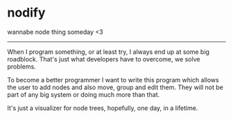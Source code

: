 # nodify
wannabe node thing someday &lt;3

_______________________________________________________________________________

When I program something, or at least try, I always end up at some big roadblock.
That's just what developers have to overcome, we solve problems. 

To become a better programmer I want to write this program which allows the user to add nodes and also move, group and edit them.
They will not be part of any big system or doing much more than that.

It's just a visualizer for node trees, hopefully, one day, in a lifetime. 
